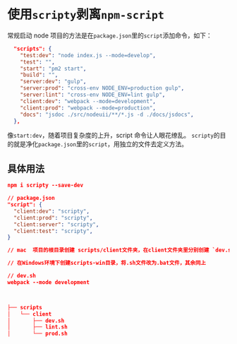 # 使用`scripty`剥离`npm-script`

常规启动 node 项目的方法是在`package.json`里的`script`添加命令，如下：

```json
  "scripts": {
    "test:dev": "node index.js --mode=develop",
    "test": "",
    "start": "pm2 start",
    "build": "",
    "server:dev": "gulp",
    "server:prod": "cross-env NODE_ENV=production gulp",
    "server:lint": "cross-env NODE_ENV=lint gulp",
    "client:dev": "webpack --mode=development",
    "client:prod": "webpack --mode=production",
    "docs": "jsdoc ./src/nodeuii/**/*.js -d ./docs/jsdocs",
  },
```

像`start:dev`，随着项目复杂度的上升，script 命令让人眼花缭乱。
`scripty`的目的就是净化`package.json`里的`script`，用独立的文件去定义方法。

## 具体用法

```json
npm i scripty --save-dev

// package.json
"script": {
  "client:dev": "scripty",
  "client:prod": "scripty",
  "client:server": "scripty",
  "client:test": "scripty",
}

// mac  项目的根目录创建 scripts/client文件夹，在client文件夹里分别创建 `dev.sh`, `prod.sh`,`server.sh`,`test.sh`脚本

// 在Windows环境下创建scripts-win目录，将.sh文件改为.bat文件，其余同上

// dev.sh
webpack --mode development



├── scripts
│   └── client
│       ├── dev.sh
│       ├── lint.sh
│       └── prod.sh
```
